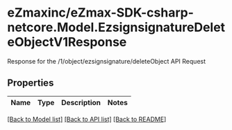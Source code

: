 # eZmaxinc/eZmax-SDK-csharp-netcore.Model.EzsignsignatureDeleteObjectV1Response
Response for the /1/object/ezsignsignature/deleteObject API Request
## Properties

Name | Type | Description | Notes
------------ | ------------- | ------------- | -------------

[[Back to Model list]](../README.md#documentation-for-models) [[Back to API list]](../README.md#documentation-for-api-endpoints) [[Back to README]](../README.md)


